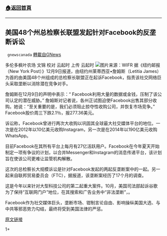 ###  [:house:返回首頁](https://github.com/ourhimalayas/txt)
---

## 美国48个州总检察长联盟发起针对Facebook的反垄断诉讼
` gnewscanada` [轉載自GNews](https://gnews.org/zh-hans/633008/)

多伦多枫叶农场 文锦
校对 云起时 上传 云起时
![]()![](https://gnews-media-offload.s3.amazonaws.com/wp-content/uploads/2020/12/09155310/WIFR.jpg)图片来源：WIFR
据《纽约邮报（New York Post）》12月9日报道，由纽约州莱蒂西亚•詹姆斯（Letitia James）为首的由美国48个州组成的总检察长联盟正在起诉Facebook，指责该社交网络巨头采取垄断以消除潜在竞争对手。

詹姆斯在12月9日的声明中表示：“ Facebook利用大量的数据或金钱，压制了该公司认定的潜在威胁。” 詹姆斯对记者说，各州正试图迫使Facebook出售其部分收购。她说：“至关重要的是，我们必须阻止掠夺性收购公司，并恢复市场竞争。” Facebook股价周三下跌2.1％，报277.36美元。

诉讼称，Facebook曾进行两次大收购以巩固其全球最大社交媒体平台的地位。一次是在2012年以10亿美元收购Instagram，另一次是在2014年以190亿美元收购WhatsApp。

目前Facebook在其所有平台上每月有27亿活跃用户。Facebook在今年夏天开始制定一项有争议的计划，以合并Messenger和Instagram的消息传递平台，该计划旨在使该公司更难让监管机构解散。

这次的总检察长大规模诉讼是针对Facebook发起的两起反垄断案中的一起。另一起来自联邦贸易委员会（FTC），据报道，该垄断案经历了17个月的调查。

这是今年以来针对大型科技公司的第二起重大案件。10月，美国司法部起诉谷歌为了保持“互联网门户”地位，在其搜索和广告业务中“非法垄断”，。

Facebook作为社交媒体巨头，垄断市场、钳制言论自由、影响操纵美国大选、与中共等邪恶势力勾结，最终将受到美国法律的严惩。

[原文链接](https://nypost.com/2020/12/09/new-york-ag-leads-48-state-antitrust-lawsuit-against-facebook/?utm_source=browser&amp;utm_medium=push-notification&amp;utm_campaign=new-york-ag-leads-48-state-antitrust-lawsuit-against-facebook)

1+
